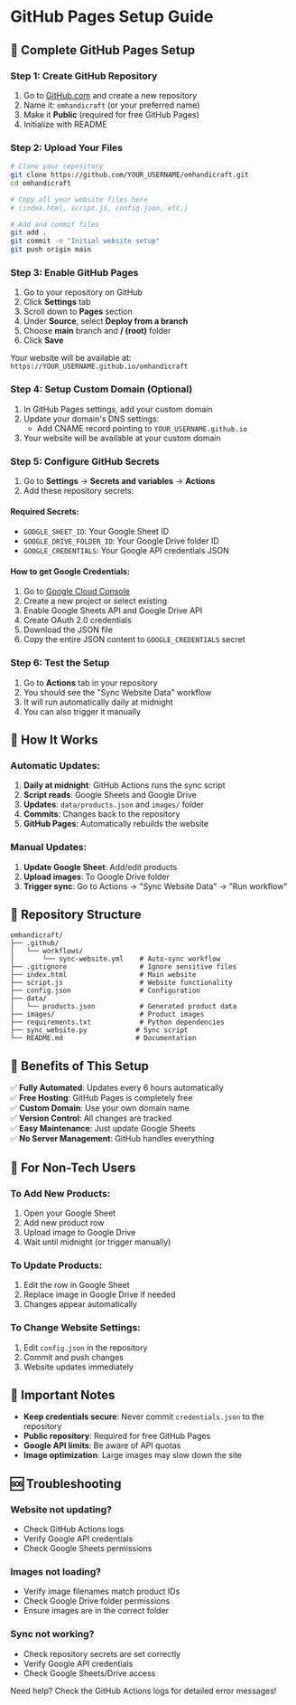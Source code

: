 # GitHub Pages Setup Guide

## 🚀 Complete GitHub Pages Setup

### Step 1: Create GitHub Repository

1. Go to [GitHub.com](https://github.com) and create a new repository
2. Name it: `omhandicraft` (or your preferred name)
3. Make it **Public** (required for free GitHub Pages)
4. Initialize with README

### Step 2: Upload Your Files

```bash
# Clone your repository
git clone https://github.com/YOUR_USERNAME/omhandicraft.git
cd omhandicraft

# Copy all your website files here
# (index.html, script.js, config.json, etc.)

# Add and commit files
git add .
git commit -m "Initial website setup"
git push origin main
```

### Step 3: Enable GitHub Pages

1. Go to your repository on GitHub
2. Click **Settings** tab
3. Scroll down to **Pages** section
4. Under **Source**, select **Deploy from a branch**
5. Choose **main** branch and **/ (root)** folder
6. Click **Save**

Your website will be available at:
`https://YOUR_USERNAME.github.io/omhandicraft`

### Step 4: Setup Custom Domain (Optional)

1. In GitHub Pages settings, add your custom domain
2. Update your domain's DNS settings:
   - Add CNAME record pointing to `YOUR_USERNAME.github.io`
3. Your website will be available at your custom domain

### Step 5: Configure GitHub Secrets

1. Go to **Settings** → **Secrets and variables** → **Actions**
2. Add these repository secrets:

#### Required Secrets:
- `GOOGLE_SHEET_ID`: Your Google Sheet ID
- `GOOGLE_DRIVE_FOLDER_ID`: Your Google Drive folder ID  
- `GOOGLE_CREDENTIALS`: Your Google API credentials JSON

#### How to get Google Credentials:
1. Go to [Google Cloud Console](https://console.cloud.google.com/)
2. Create a new project or select existing
3. Enable Google Sheets API and Google Drive API
4. Create OAuth 2.0 credentials
5. Download the JSON file
6. Copy the entire JSON content to `GOOGLE_CREDENTIALS` secret

### Step 6: Test the Setup

1. Go to **Actions** tab in your repository
2. You should see the "Sync Website Data" workflow
3. It will run automatically daily at midnight
4. You can also trigger it manually

## 🔄 How It Works

### Automatic Updates:
1. **Daily at midnight**: GitHub Actions runs the sync script
2. **Script reads**: Google Sheets and Google Drive
3. **Updates**: `data/products.json` and `images/` folder
4. **Commits**: Changes back to the repository
5. **GitHub Pages**: Automatically rebuilds the website

### Manual Updates:
1. **Update Google Sheet**: Add/edit products
2. **Upload images**: To Google Drive folder
3. **Trigger sync**: Go to Actions → "Sync Website Data" → "Run workflow"

## 📁 Repository Structure

```
omhandicraft/
├── .github/
│   └── workflows/
│       └── sync-website.yml    # Auto-sync workflow
├── .gitignore                  # Ignore sensitive files
├── index.html                  # Main website
├── script.js                   # Website functionality
├── config.json                 # Configuration
├── data/
│   └── products.json           # Generated product data
├── images/                     # Product images
├── requirements.txt            # Python dependencies
├── sync_website.py            # Sync script
└── README.md                  # Documentation
```

## 🎯 Benefits of This Setup

✅ **Fully Automated**: Updates every 6 hours automatically  
✅ **Free Hosting**: GitHub Pages is completely free  
✅ **Custom Domain**: Use your own domain name  
✅ **Version Control**: All changes are tracked  
✅ **Easy Maintenance**: Just update Google Sheets  
✅ **No Server Management**: GitHub handles everything  

## 🔧 For Non-Tech Users

### To Add New Products:
1. Open your Google Sheet
2. Add new product row
3. Upload image to Google Drive
4. Wait until midnight (or trigger manually)

### To Update Products:
1. Edit the row in Google Sheet
2. Replace image in Google Drive if needed
3. Changes appear automatically

### To Change Website Settings:
1. Edit `config.json` in the repository
2. Commit and push changes
3. Website updates immediately

## 🚨 Important Notes

- **Keep credentials secure**: Never commit `credentials.json` to the repository
- **Public repository**: Required for free GitHub Pages
- **Google API limits**: Be aware of API quotas
- **Image optimization**: Large images may slow down the site

## 🆘 Troubleshooting

### Website not updating?
- Check GitHub Actions logs
- Verify Google API credentials
- Check Google Sheets permissions

### Images not loading?
- Verify image filenames match product IDs
- Check Google Drive folder permissions
- Ensure images are in the correct folder

### Sync not working?
- Check repository secrets are set correctly
- Verify Google API credentials
- Check Google Sheets/Drive access

Need help? Check the GitHub Actions logs for detailed error messages!
